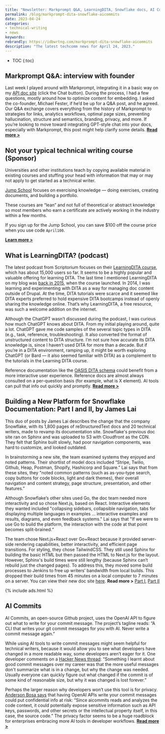 ```yaml
---
title: "Newsletter: Markprompt Q&A, LearningDITA, Snowflake docs, AI Commits"
permalink: /blog/markprompt-dita-snowflake-aicommits
date: 2023-04-24
categories:
- technical-writing
- news
keywords: 
rebrandly: https://idbwrtng.com/markprompt-dita-snowflake-aicommits
description: "The latest techcomm news for April 24, 2023."
---
```


* TOC
{:toc}

## Markprompt Q&A: interview with founder

Last week I played around with Markprompt, integrating it in a basic way on my [API doc site](/learnapidoc) (click the Chat button). During the process, I had a few questions, mostly around how to optimize content for embedding. I asked the co-founder, Michael Fester, if he’d be up for a Q&A post, and he agreed. Our Q&A exchange covers everything from the history of Markprompt to strategies for links, analytics workflows, optimal page sizes, preventing hallucination, structure and semantics, branding, privacy, and more. If you’re looking to move toward integrating GPT-style chat into your docs, especially with Markprompt, this post might help clarify some details. [**Read more >**](https://idbwrtng.com/markprompt-questions-and-answers)

## Not your typical technical writing course (Sponsor)

Universities and other institutions teach by copying available material in existing courses and stuffing your head with information that may or may not apply to get started as a technical writer.

[Jump School](https://idbwrtng.com/becometechnicalwriter2) focuses on exercising knowledge &mdash; doing exercises, creating documents, and building a portfolio. 

These courses are “lean” and not full of theoretical or abstract knowledge so most members who earn a certificate are actively working in the industry within a few months.

If you sign up for the Jump School, you can save $100 off the course price when you use code <code>April100</code>.

[**Learn more >**](https://idbwrtng.com/becometechnicalwriter3)

## What is LearningDITA? (podcast)

The latest podcast from Scriptorium focuses on their [LearningDITA course](https://learningdita.com/), which has about 15,000 users so far. It seems to be a highly popular and valuable offering for learning DITA. The last time I mentioned LearningDITA on my blog was [back in 2015](/2015/07/28/learning-dita-scriptorium-course/), when the course launched. In 2014, I was learning and experimenting with DITA as a way for managing doc content outside of Drupal. At the time, DITA tutorials were scarce and it seemed like DITA experts preferred to hold expensive DITA bootcamps instead of openly sharing the knowledge online. That’s why LearningDITA, a free resource, was such a welcome addition on the internet.

Although the ChatGPT wasn’t discussed during the podcast, I was curious how much ChatGPT knows about DITA. From my initial playing around, quite a lot. ChatGPT gave me code samples of the several topic types in DITA (e.g., task, reference, troubleshooting). It also converted the format of unstructured content to DITA structure. I’m not sure how accurate its DITA knowledge is, since I haven’t used DITA for more than a decade. But if you’re in a DITA environment, ramping up, it might be worth exploring ChatGPT (or Bard &mdash; it also seemed familiar with DITA) as a complement to the tutorials in the Learning DITA course. 

Reference documentation like the [OASIS DITA schema](http://docs.oasis-open.org/dita/dita/v1.3/errata02/os/complete/part3-all-inclusive/archSpec/base/topicover.html#topicsoverview) could benefit from a more interactive user experience. Reference docs are almost always consulted on a per-question basis (for example, what is X element). AI tools can pull that info out quickly and promptly. [**Read more >**](https://www.scriptorium.com/2023/04/what-is-learningdita-podcast/)

## Building a New Platform for Snowflake Documentation: Part I and II, by James Lai

This duo of posts by James Lai describes the change that the company Snowflake, with its 1,800 pages of reStructuredText docs and 20 technical writers, made to revamp its documentation site. Snowflake's previous doc site ran on Sphinx and was uploaded to S3 with Cloudfront as the CDN. They felt that Sphinx built slowly, had poor navigation components, was hard to customize, and looked outdated. 

In brainstorming a new site, the team examined systems they enjoyed and noted patterns. Their shortlist of model docs included “Stripe, Twilio, Github, Heap, Postman, Shopify, Hashicorp and Square.” Lai says that from these sites, they "noted common patterns (such as as-you-type search, copy buttons for code blocks, light and dark themes), their overall navigation and content strategy, page structure, presentation, and other features.”

Although Snowflake’s other sites used Go, the doc team needed more interactivity and so chose Next.js, based on React. Interactive elements they wanted included "collapsing sidebars, collapsible navigation, tabs for displaying multiple languages in examples ... interactive examples and results, diagrams, and even feedback systems." Lai says that "If we were to use Go to build the platform, the interaction with the code at that point becomes split-brained.“

The team chose Next.js+React over Go+React because it provided server-side rendering capabilities, better interactivity, and efficient page transitions. For styling, they chose TailwindCSS. They still used Sphinx for building the basic HTML but then passed the HTML to Next.js for the layout. However, Sphinx's build times were still lengthy (because Sphinx can’t rebuild just the changed pages). To address this, they moved some build processes to Jenkins to free up writers’ bandwidth from local builds. This dropped their build times from 45 minutes on a local computer to 7 minutes on a server. You can view their new doc site [here](https://docs.snowflake.com/). **Read more >** [Part I](https://medium.com/snowflake/building-a-new-platform-for-snowflake-documentation-part-i-f655acdadc34), [Part II](https://medium.com/snowflake/building-a-new-platform-for-snowflake-documentation-part-ii-9b01bf08e7e7)

{% include ads.html %}

## AI Commits

AI Commits, an open-source Github project, uses the OpenAI API to figure out what to write for your commit message. The project’s tagline reads: “A CLI that writes your git commit messages for you with AI. Never write a commit message again.” 

While using AI tools to write commit messages might seem helpful for technical writers, because it would allow you to see what developers have changed in a more readable way, some developers aren’t eager for it. One developer comments on a [Hacker News thread](https://news.ycombinator.com/item?id=34790721): “Something I learnt about good commit messages over my career was that the more useful messages don't summarize what is in a change, but why the change was needed. Usually everyone can quickly figure out what changed if the commit is of some kind of reasonable size, but why it was changed is lost forever.” 

Perhaps the larger reason why developers won’t use this tool is for privacy. [Anderson Bosa says](https://dev.to/t4inha/my-experience-with-aicommits-794) that having OpenAI APIs write your commit messages could put confidential info at risk: “Since aicommits reads and analyzes the code context, it could potentially expose sensitive information such as API keys, passwords, and other secrets or the intellectual property itself, in this case, the source code.” The privacy factor seems to be a huge roadblock for enterprises embracing more AI tools in developer workflows. [**Read more >**](https://github.com/Nutlope/aicommits)